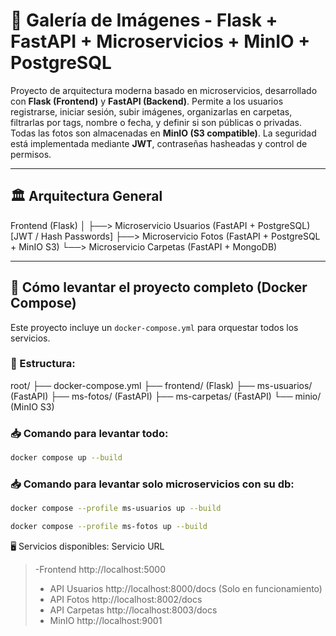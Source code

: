 # 📸 Galería de Imágenes - Flask + FastAPI + Microservicios + MinIO + PostgreSQL

Proyecto de arquitectura moderna basado en microservicios, desarrollado con **Flask (Frontend)** y **FastAPI (Backend)**. Permite a los usuarios registrarse, iniciar sesión, subir imágenes, organizarlas en carpetas, filtrarlas por tags, nombre o fecha, y definir si son públicas o privadas.  
Todas las fotos son almacenadas en **MinIO (S3 compatible)**. La seguridad está implementada mediante **JWT**, contraseñas hasheadas y control de permisos.

---

## 🏛️ Arquitectura General

Frontend (Flask)
│
├──> Microservicio Usuarios (FastAPI + PostgreSQL) [JWT / Hash Passwords]
├──> Microservicio Fotos (FastAPI + PostgreSQL + MinIO S3)
└──> Microservicio Carpetas (FastAPI + MongoDB)


---

## 🚀 Cómo levantar el proyecto completo (Docker Compose)
Este proyecto incluye un `docker-compose.yml` para orquestar todos los servicios.

### 📂 Estructura:
root/
├── docker-compose.yml
├── frontend/ (Flask)
├── ms-usuarios/ (FastAPI)
├── ms-fotos/ (FastAPI)
├── ms-carpetas/ (FastAPI)
└── minio/ (MinIO S3)

### 📥 Comando para levantar todo:
```bash
docker compose up --build
```
### 📥 Comando para levantar solo microservicios con su db:
```bash
docker compose --profile ms-usuarios up --build

docker compose --profile ms-fotos up --build
```

🖥️ Servicios disponibles:
Servicio	URL
> -Frontend	http://localhost:5000
> - API Usuarios	http://localhost:8000/docs  (Solo en funcionamiento)
> - API Fotos	http://localhost:8002/docs
> - API Carpetas	http://localhost:8003/docs
> - MinIO	http://localhost:9001



